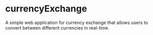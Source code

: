 # currencyExchange
A simple web application for currency exchange that allows users to convert between different currencies in real-time.
